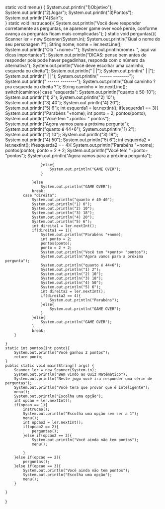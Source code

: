 static void menu() {
        System.out.println("1)Objetivo");
        System.out.println("2)Jogar");
        System.out.println("3)Pontos");
        System.out.println("4)Sair");                   
    }
    static void instrucao(){
        System.out.println("Você deve responder corretamente as perguntas, se aparecer game over você perde, conforme avança as perguntas ficam mais complicadas");
    }
    static void perguntas(){
        Scanner ler = new Scanner(System.in);
        System.out.println("Qual o nome do seu personagem ?");
        String nome;
        nome = ler.nextLine();
        System.out.println("Olá "+nome+"");
        System.out.println(nome+ ", aqui vai dicas importantes");
        System.out.println("DICAS: pense bem antes de responder pois pode haver pegadinhas, responda com o número da alternativa");
        System.out.println("Você deve escolhar uma caminho, esquerda ou direita");
        System.out.println("      |   |");
        System.out.println("      |   |");
        System.out.println("      |   |");
        System.out.println(" ------    --------");
        System.out.println(" ------    --------");
        System.out.println("Qual caminho ? pra esquerda ou direita ?");
        String caminho = ler.nextLine();
        switch(caminho){
            case "esquerda":
                System.out.println("quanto é 50-10");
                System.out.println("1) 2");
                System.out.println("2) 10");
                System.out.println("3) 40");
                System.out.println("4) 20");
                System.out.println("5) 6");
                int esquerda1 = ler.nextInt();
                if(esquerda1 == 3){
                    System.out.println("Parabéns "+nome);
                    int ponto = 2;
                    pontos(ponto);
                    System.out.println("Você tem "+ponto+ " pontos");
                    System.out.println("Agora vamos para a próxima pergunta");
                    System.out.println("quanto é 44+6");
                    System.out.println("1) 2");
                    System.out.println("2) 10");
                    System.out.println("3) 18");
                    System.out.println("4) 50");
                    System.out.println("5) 6");
                    int esquerda2 = ler.nextInt();
                    if(esquerda2 == 4){
                        System.out.println("Parabéns "+nome);
                        pontos(ponto);
                        ponto = 2 + 2;
                        System.out.println("Você tem "+ponto+ "pontos");
                        System.out.println("Agora vamos para a próxima pergunta");
                        
                    }else{
                        System.out.println("GAME OVER");
                    }
                    
                }else
                    System.out.println("GAME OVER");
                break;
            case "direita":
                System.out.println("quanto é 40-40");
                System.out.println("1) 0");
                System.out.println("2) 10");
                System.out.println("3) 18");
                System.out.println("4) 20");
                System.out.println("5) 6");
                int direita1 = ler.nextInt();
                if(direita1 == 1){
                    System.out.println("Parabéns "+nome);
                    int ponto = 2;
                    pontos(ponto);
                    ponto = 2 + 2;
                    System.out.println("Você tem "+ponto+ "pontos");
                    System.out.println("Agora vamos para a próxima pergunta");
                    System.out.println("quanto é 44+6");
                    System.out.println("1) 2");
                    System.out.println("2) 10");
                    System.out.println("3) 18");
                    System.out.println("4) 50");
                    System.out.println("5) 6");
                    int direita2 = ler.nextInt();
                    if(direita2 == 4){
                        System.out.println("Parabéns");
                    }else{
                        System.out.println("GAME OVER");
                    }
                }else{
                    System.out.println("GAME OVER");
                }
                break;
        }           
   
    }
    static int pontos(int ponto){
        System.out.println("Você ganhou 2 pontos");
        return ponto;
    }
    public static void main(String[] args) {
        Scanner ler = new Scanner(System.in);            
        System.out.println("Bem vindo ao Quiz Matématico");
        System.out.println("Neste jogo você ira responder uma série de perguntas");
        System.out.println("Você tera que provar que é inteligente");
        menu();
        System.out.println("Escolha uma opção");
        int opcao = ler.nextInt();             
        if(opcao == 1){
            instrucao();   
            System.out.println("Escolha uma opção sem ser a 1");
            menu();
            int opcao2 = ler.nextInt();
            if(opcao2 == 2){
                perguntas();                
            }else if(opcao2 == 3){
                System.out.println("Você ainda não tem pontos");
                menu();
                
            }            
        }else if(opcao == 2){
            perguntas();
        }else if(opcao == 3){
            System.out.println("Você ainda não tem pontos");
            System.out.println("Escolha uma opção");
            menu();
        }
        
    }
    
}
